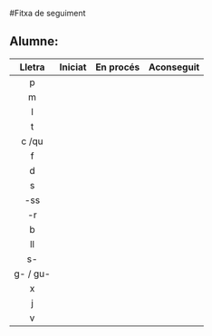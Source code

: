 #Fitxa de seguiment


Alumne:
---

| Lletra | Iniciat | En procés | Aconseguit |
|:--:| :--: |:--: |:--:|
| p 
| m 
| l
| t
| c /qu
| f
| d
| s
| -ss
| -r
| b
| ll
| s-
| g- / gu-
| x
| j
| v

